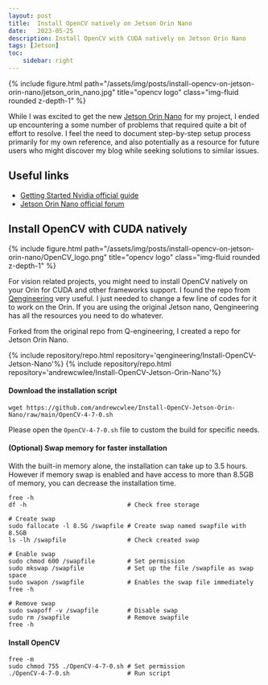 ```yaml
---
layout: post
title:  Install OpenCV natively on Jetson Orin Nano
date:   2023-05-25
description: Install OpenCV with CUDA natively on Jetson Orin Nano
tags: [Jetson]
toc:
    sidebar: right
---
```


<div class="row">
    <div class="col-sm mt-3 mt-md-0">
        {% include figure.html path="/assets/img/posts/install-opencv-on-jetson-orin-nano/jetson_orin_nano.jpg" title="opencv logo" class="img-fluid rounded z-depth-1" %}
    </div>
</div>

While I was excited to get the new [Jetson Orin Nano](https://www.nvidia.com/en-us/autonomous-machines/embedded-systems/jetson-orin/) for my project, I ended up encountering a some number of problems that required quite a bit of effort to resolve. 
I feel the need to document step-by-step setup process primarily for my own reference, and also potentially as a resource for future users who might discover my blog while seeking solutions to similar issues.

## Useful links
- [Getting Started Nvidia official guide](https://developer.nvidia.com/embedded/learn/get-started-jetson-orin-nano-devkit)
- [Jetson Orin Nano official forum](https://forums.developer.nvidia.com/c/agx-autonomous-machines/jetson-embedded-systems/jetson-orin-nano/632)

## Install OpenCV with CUDA natively
<div class="row">
    <div class="col-sm mt-3 mt-md-0">
        {% include figure.html path="/assets/img/posts/install-opencv-on-jetson-orin-nano/OpenCV_logo.png" title="opencv logo" class="img-fluid rounded z-depth-1" %}
    </div>
</div>

For vision related projects, you might need to install OpenCV natively on your Orin for CUDA and other frameworks support. I found the repo from [Qengineering](https://github.com/Qengineering/Install-OpenCV-Jetson-Nano) very useful. I just needed to change a few line of codes for it to work on the Orin. If you are using the original Jetson nano, Qengineering has all the resources you need to do whatever.

Forked from the original repo from Q-engineering, I created a repo for Jetson Orin Nano.

{% include repository/repo.html repository='qengineering/Install-OpenCV-Jetson-Nano'%}
{% include repository/repo.html repository='andrewcwlee/Install-OpenCV-Jetson-Orin-Nano'%}

#### Download the installation script

```shell
wget https://github.com/andrewcwlee/Install-OpenCV-Jetson-Orin-Nano/raw/main/OpenCV-4-7-0.sh
```

Please open the `OpenCV-4-7-0.sh` file to custom the build for specific needs.

#### (Optional) Swap memory for faster installation
With the built-in memory alone, the installation can take up to 3.5 hours. However if memory swap is enabled and have access to more than 8.5GB of memory, you can decrease the installation time.

```shell
free -h 
df -h                            # Check free storage

# Create swap
sudo fallocate -l 8.5G /swapfile # Create swap named swapfile with 8.5GB 
ls -lh /swapfile                 # Check created swap

# Enable swap
sudo chmod 600 /swapfile         # Set permission
sudo mkswap /swapfile            # Set up the file /swapfile as swap space
sudo swapon /swapfile            # Enables the swap file immediately
free -h

# Remove swap
sudo swapoff -v /swapfile        # Disable swap
sudo rm /swapfile                # Remove swapfile
free -h
```

#### Install OpenCV
```shell
free -m
sudo chmod 755 ./OpenCV-4-7-0.sh # Set permission
./OpenCV-4-7-0.sh                # Run script
```

